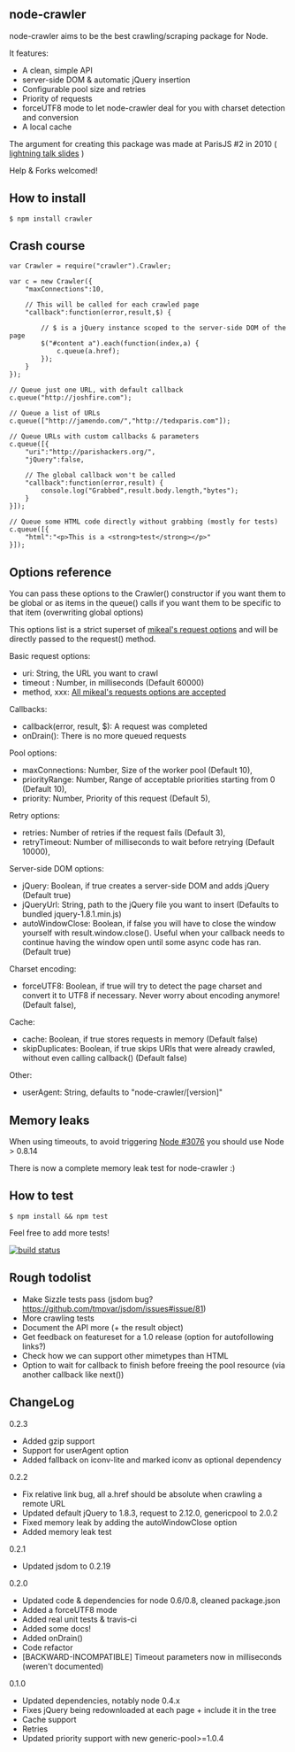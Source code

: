 node-crawler
------------

node-crawler aims to be the best crawling/scraping package for Node.

It features:
 * A clean, simple API
 * server-side DOM & automatic jQuery insertion
 * Configurable pool size and retries
 * Priority of requests
 * forceUTF8 mode to let node-crawler deal for you with charset detection and conversion
 * A local cache

The argument for creating this package was made at ParisJS #2 in 2010 ( [lightning talk slides](http://www.slideshare.net/sylvinus/web-crawling-with-nodejs) )

Help & Forks welcomed!

How to install
--------------

    $ npm install crawler


Crash course
------------

    var Crawler = require("crawler").Crawler;
    
    var c = new Crawler({
        "maxConnections":10,

        // This will be called for each crawled page
        "callback":function(error,result,$) {

            // $ is a jQuery instance scoped to the server-side DOM of the page
            $("#content a").each(function(index,a) {
                c.queue(a.href);
            });
        }
    });
    
    // Queue just one URL, with default callback
    c.queue("http://joshfire.com");

    // Queue a list of URLs
    c.queue(["http://jamendo.com/","http://tedxparis.com"]);
    
	// Queue URLs with custom callbacks & parameters
    c.queue([{
        "uri":"http://parishackers.org/",
        "jQuery":false,

        // The global callback won't be called
        "callback":function(error,result) {
            console.log("Grabbed",result.body.length,"bytes");
        }
    }]);

    // Queue some HTML code directly without grabbing (mostly for tests)
    c.queue([{
        "html":"<p>This is a <strong>test</strong></p>"
    }]);


Options reference
-----------------

You can pass these options to the Crawler() constructor if you want them to be global or as 
items in the queue() calls if you want them to be specific to that item (overwriting global options)

This options list is a strict superset of [mikeal's request options](https://github.com/mikeal/request#requestoptions-callback) and will be directly passed to
the request() method.

Basic request options:

 * uri: String, the URL you want to crawl
 * timeout : Number, in milliseconds        (Default 60000)
 * method, xxx: [All mikeal's requests options are accepted](https://github.com/mikeal/request#requestoptions-callback)

Callbacks:

 * callback(error, result, $): A request was completed
 * onDrain(): There is no more queued requests

Pool options:

 * maxConnections: Number, Size of the worker pool (Default 10),
 * priorityRange: Number, Range of acceptable priorities starting from 0 (Default 10),
 * priority: Number, Priority of this request (Default 5), 

Retry options:

 * retries: Number of retries if the request fails (Default 3),
 * retryTimeout: Number of milliseconds to wait before retrying (Default 10000),

Server-side DOM options:

 * jQuery: Boolean, if true creates a server-side DOM and adds jQuery (Default true)
 * jQueryUrl: String, path to the jQuery file you want to insert (Defaults to bundled jquery-1.8.1.min.js)
 * autoWindowClose: Boolean, if false you will have to close the window yourself with result.window.close(). Useful when your callback needs to continue having the window open until some async code has ran. (Default true)

Charset encoding:

 * forceUTF8: Boolean, if true will try to detect the page charset and convert it to UTF8 if necessary. Never worry about encoding anymore! (Default false),

Cache:    

 * cache: Boolean, if true stores requests in memory (Default false)
 * skipDuplicates: Boolean, if true skips URIs that were already crawled, without even calling callback() (Default false)

Other:

 * userAgent: String, defaults to "node-crawler/[version]"


Memory leaks
------------

When using timeouts, to avoid triggering [Node #3076](https://github.com/joyent/node/pull/3076) you should use Node > 0.8.14

There is now a complete memory leak test for node-crawler :)


How to test
-----------

    $ npm install && npm test

Feel free to add more tests!

[![build status](https://secure.travis-ci.org/sylvinus/node-crawler.png)](http://travis-ci.org/sylvinus/node-crawler)

Rough todolist
--------------
 
 * Make Sizzle tests pass (jsdom bug? https://github.com/tmpvar/jsdom/issues#issue/81)
 * More crawling tests
 * Document the API more (+ the result object)
 * Get feedback on featureset for a 1.0 release (option for autofollowing links?)
 * Check how we can support other mimetypes than HTML
 * Option to wait for callback to finish before freeing the pool resource (via another callback like next())

	
ChangeLog
---------

0.2.3
 - Added gzip support
 - Support for userAgent option
 - Added fallback on iconv-lite and marked iconv as optional dependency

0.2.2
 - Fix relative link bug, all a.href should be absolute when crawling a remote URL
 - Updated default jQuery to 1.8.3, request to 2.12.0, genericpool to 2.0.2
 - Fixed memory leak by adding the autoWindowClose option
 - Added memory leak test

0.2.1
 - Updated jsdom to 0.2.19

0.2.0
 - Updated code & dependencies for node 0.6/0.8, cleaned package.json
 - Added a forceUTF8 mode
 - Added real unit tests & travis-ci
 - Added some docs!
 - Added onDrain()
 - Code refactor
 - [BACKWARD-INCOMPATIBLE] Timeout parameters now in milliseconds (weren't documented)

0.1.0
 - Updated dependencies, notably node 0.4.x
 - Fixes jQuery being redownloaded at each page + include it in the tree
 - Cache support
 - Retries
 - Updated priority support with new generic-pool>=1.0.4
